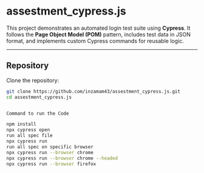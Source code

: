 
# assestment_cypress.js


This project demonstrates an automated login test suite using **Cypress**. It follows the **Page Object Model (POM)** pattern, includes test data in JSON format, and implements custom Cypress commands for reusable logic.

---

##  Repository

Clone the repository:

```bash
git clone https://github.com/inzamam43/assestment_cypress.js.git
cd assestment_cypress.js


Command to run the Code 

npm install 
npx cypress open
run all spec file 
npx cypress run  
run all spec on specific browser 
npx cypress run --browser chrome
npx cypress run --browser chrome --headed
npx cypress run --browser firefox

